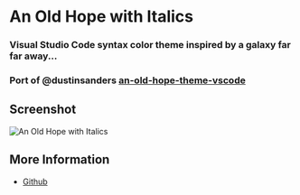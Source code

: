 # An Old Hope with Italics
### Visual Studio Code syntax color theme inspired by a galaxy far far away...
### Port of @dustinsanders [an-old-hope-theme-vscode](https://github.com/dustinsanders/an-old-hope-theme-vscode)

## Screenshot
![An Old Hope with Italics](https://raw.githubusercontent.com/codepunkt/vscode-oldhope-italic/master/screen.png)

## More Information
* [Github](https://github.com/codepunkt/vscode-oldhope-italics)